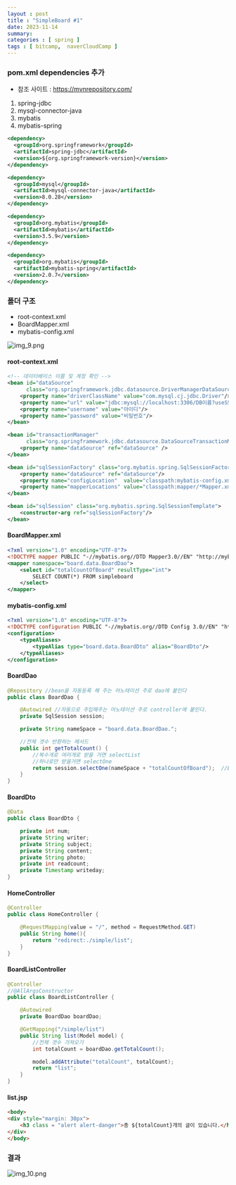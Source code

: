 ```yaml
---
layout : post
title : "SimpleBoard #1"
date: 2023-11-14
summary: 
categories : [ spring ]
tags : [ bitcamp,  naverCloudCamp ]
---
```




### pom.xml dependencies 추가

* 참조 사이트 : https://mvnrepository.com/

1. spring-jdbc
2. mysql-connector-java
3. mybatis
4. mybatis-spring

```xml
<dependency>
  <groupId>org.springframework</groupId>
  <artifactId>spring-jdbc</artifactId>
  <version>${org.springframework-version}</version>
</dependency>

<dependency>
  <groupId>mysql</groupId>
  <artifactId>mysql-connector-java</artifactId>
  <version>8.0.28</version>
</dependency>

<dependency>
  <groupId>org.mybatis</groupId>
  <artifactId>mybatis</artifactId>
  <version>3.5.9</version>
</dependency>

<dependency>
  <groupId>org.mybatis</groupId>
  <artifactId>mybatis-spring</artifactId>
  <version>2.0.7</version>
</dependency>
```


### 폴더 구조

* root-context.xml
* BoardMapper.xml
* mybatis-config.xml

![img_9.png](../../assets/images/2023-11-14-spring006/img_9.png)


#### root-context.xml

```xml
<!-- 데이터베이스 이름 및 계정 확인 -->
<bean id="dataSource"
      class="org.springframework.jdbc.datasource.DriverManagerDataSource">
    <property name="driverClassName" value="com.mysql.cj.jdbc.Driver"/>
    <property name="url" value="jdbc:mysql://localhost:3306/DB이름?useSSL=false&amp;serverTimezone=Asia/Seoul" />
    <property name="username" value="아이디"/>
    <property name="password" value="비밀번호"/>
</bean>

<bean id="transactionManager"
      class="org.springframework.jdbc.datasource.DataSourceTransactionManager">
    <property name="dataSource" ref="dataSource" />
</bean>

<bean id="sqlSessionFactory" class="org.mybatis.spring.SqlSessionFactoryBean">
    <property name="dataSource" ref="dataSource"/>
    <property name="configLocation"  value="classpath:mybatis-config.xml"/>
    <property name="mapperLocations" value="classpath:mapper/*Mapper.xml"/>
</bean>

<bean id="sqlSession" class="org.mybatis.spring.SqlSessionTemplate">
    <constructor-arg ref="sqlSessionFactory"/>
</bean>
```

#### BoardMapper.xml

```xml
<?xml version="1.0" encoding="UTF-8"?>
<!DOCTYPE mapper PUBLIC "-//mybatis.org//DTD Mapper3.0//EN" "http://mybatis.org/dtd/mybatis-3-mapper.dtd">
<mapper namespace="board.data.BoardDao">
    <select id="totalCountOfBoard" resultType="int">
        SELECT COUNT(*) FROM simpleboard
    </select>
</mapper>
```

#### mybatis-config.xml

```xml
<?xml version="1.0" encoding="UTF-8"?>
<!DOCTYPE configuration PUBLIC "-//mybatis.org//DTD Config 3.0//EN" "http://mybatis.org/dtd/mybatis-3-config.dtd">
<configuration>
    <typeAliases>
        <typeAlias type="board.data.BoardDto" alias="BoardDto"/>
    </typeAliases>
</configuration>
```


#### BoardDao

```java
@Repository //bean을 자동등록 해 주는 어노테이션 주로 dao에 붙인다
public class BoardDao {

    @Autowired //자동으로 주입해주는 어노테이션 주로 controller에 붙인다.
    private SqlSession session;

    private String nameSpace = "board.data.BoardDao.";

    //전체 갯수 반환하는 메서드
    public int getTotalCount() {
        //복수개로 여러개로 받을 거면 selectList
        //하나로만 받을거면 selectOne
        return session.selectOne(nameSpace + "totalCountOfBoard");  //BoardMapper의 select id값
    }
}
```

#### BoardDto

```java
@Data
public class BoardDto {

    private int num;
    private String writer;
    private String subject;
    private String content;
    private String photo;
    private int readcount;
    private Timestamp writeday;
}
```

#### HomeController

```java
@Controller
public class HomeController {

    @RequestMapping(value = "/", method = RequestMethod.GET)
    public String home(){
        return "redirect:./simple/list";
    }
}
```


#### BoardListController

```java
@Controller
//@AllArgsConstructor
public class BoardListController {

    @Autowired
    private BoardDao boardDao;

    @GetMapping("/simple/list")
    public String list(Model model) {
        //전체 갯수 가져오기
        int totalCount = boardDao.getTotalCount();

        model.addAttribute("totalCount", totalCount);
        return "list";
    }
}
```


#### list.jsp

```html
<body>
<div style="margin: 30px">
    <h3 class = "alert alert-danger">총 ${totalCount}개의 글이 있습니다.</h3>
</div>
</body>
```

### 결과

![img_10.png](../../assets/images/2023-11-14-spring006/img_10.png)
